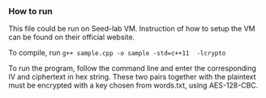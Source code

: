 ### How to run
This file could be run on Seed-lab VM. Instruction of how to setup the VM can be found on their official website.

To compile, run `g++ sample.cpp -o sample -std=c++11  -lcrypto`

To run the program, follow the command line and enter the corresponding IV and ciphertext in hex string. These two pairs together with the plaintext
must be encrypted with a key chosen from words.txt, using AES-128-CBC.
